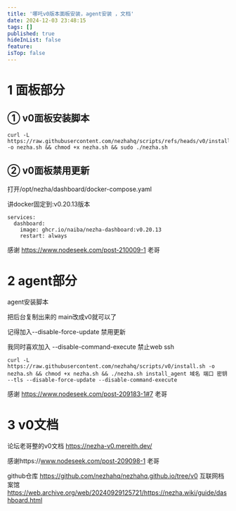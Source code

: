 ```yaml
---
title: '哪吒v0版本面板安装，agent安装 ，文档'
date: 2024-12-03 23:48:15
tags: []
published: true
hideInList: false
feature: 
isTop: false
---
```



# 1 面板部分

## ① v0面板安装脚本

```
curl -L https://raw.githubusercontent.com/nezhahq/scripts/refs/heads/v0/install.sh -o nezha.sh && chmod +x nezha.sh && sudo ./nezha.sh
```

## ② v0面板禁用更新

打开/opt/nezha/dashboard/docker-compose.yaml

讲docker固定到:v0.20.13版本

```
services:
  dashboard:
    image: ghcr.io/naiba/nezha-dashboard:v0.20.13
    restart: always
```

感谢 https://www.nodeseek.com/post-210009-1 老哥

# 2 agent部分

agent安装脚本

把后台复制出来的 main改成v0就可以了

记得加入--disable-force-update 禁用更新

我同时喜欢加入 --disable-command-execute 禁止web ssh

```
curl -L https://raw.githubusercontent.com/nezhahq/scripts/v0/install.sh -o nezha.sh && chmod +x nezha.sh && ./nezha.sh install_agent 域名 端口 密钥 --tls --disable-force-update --disable-command-execute
```

感谢  https://www.nodeseek.com/post-209183-1#7 老哥



# 3 v0文档

论坛老哥整的v0文档 https://nezha-v0.mereith.dev/   

感谢https://www.nodeseek.com/post-209098-1 老哥


github仓库  https://github.com/nezhahq/nezhahq.github.io/tree/v0
互联网档案馆 https://web.archive.org/web/20240929125721/https://nezha.wiki/guide/dashboard.html



